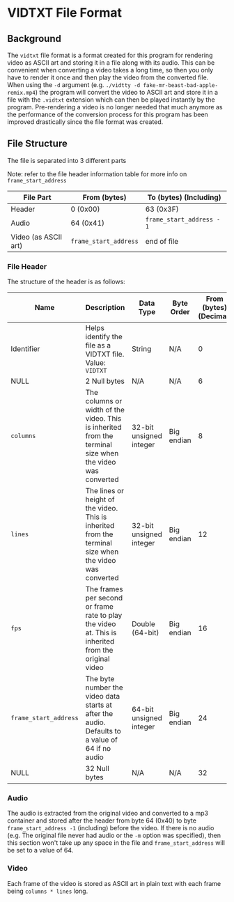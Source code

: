 # VIDTXT File Format

## Background
The `vidtxt` file format is a format created for this program for rendering video as ASCII art and storing it in a file 
along with its audio. This can be convenient when converting a video takes a long time, so then you only have to render it 
once and then play the video from the converted file. When using the `-d` argument (e.g. `./vidtty -d fake-mr-beast-bad-apple-remix.mp4`) the program 
will convert the video to ASCII art and store it in a file with the `.vidtxt` extension which can then be played 
instantly by the program. Pre-rendering a video is no longer needed that much anymore as the performance of the 
conversion process for this program has been improved drastically since the file format was created.

## File Structure
The file is separated into 3 different parts

Note: refer to the file header information table for more info on `frame_start_address`

| File Part            | From (bytes)          | To (bytes) (Including)    |
|----------------------|-----------------------|---------------------------|
| Header               | 0 (0x00)              | 63 (0x3F)                 |
| Audio                | 64 (0x41)             | `frame_start_address - 1` |
| Video (as ASCII art) | `frame_start_address` | end of file               |


### File Header
The structure of the header is as follows:

| Name                  | Description                                                                                              | Data Type               | Byte Order | From (bytes) (Decimal) | From (bytes) (Hexadecimal) | To (bytes) (Decimal) (Including) | To (bytes) (Hexadecimal) (Including) |
|-----------------------|----------------------------------------------------------------------------------------------------------|-------------------------|------------|------------------------|----------------------------|----------------------------------|--------------------------------------|
| Identifier            | Helps identify the file as a VIDTXT file. Value: `VIDTXT`                                                | String                  | N/A        | 0                      | 0x00                       | 5                                | 0x05                                 |
| NULL                  | 2 Null bytes                                                                                             | N/A                     | N/A        | 6                      | 0x06                       | 7                                | 0x07                                 |
| `columns`             | The columns or width of the video. This is inherited from the terminal size when the video was converted | 32-bit unsigned integer | Big endian | 8                      | 0x08                       | 11                               | 0x0B                                 |
| `lines`               | The lines or height of the video. This is inherited from the terminal size when the video was converted  | 32-bit unsigned integer | Big endian | 12                     | 0x0C                       | 15                               | 0x0F                                 |
| `fps`                 | The frames per second or frame rate to play the video at. This is inherited from the original video      | Double (64-bit)         | Big endian | 16                     | 0x10                       | 23                               | 0x17                                 |
| `frame_start_address` | The byte number the video data starts at after the audio. Defaults to a value of 64 if no audio          | 64-bit unsigned integer | Big endian | 24                     | 0x18                       | 31                               | 0x1F                                 |
| NULL                  | 32 Null bytes                                                                                            | N/A                     | N/A        | 32                     | 0x20                       | 63                               | 0x3F                                 |

### Audio
The audio is extracted from the original video and converted to a mp3 container and stored after the header from byte 64 (0x40) to byte `frame_start_address -1` (including) before the video. If there is no audio (e.g. The original file never had audio or the `-m` option was specified), then this section won't take up any space in the file and `frame_start_address` will be set to a value of 64.

### Video
Each frame of the video is stored as ASCII art in plain text with each frame being `columns * lines` long.

